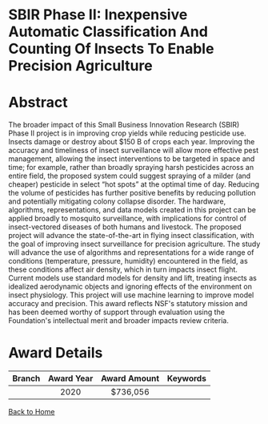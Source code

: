 
SBIR Phase II: Inexpensive Automatic Classification And Counting Of Insects To Enable Precision Agriculture
===========================================================================================================

# Abstract


The broader impact of this Small Business Innovation Research (SBIR) Phase II project is in improving crop yields while reducing pesticide use. Insects damage or destroy about $150 B of crops each year. Improving the accuracy and timeliness of insect surveillance will allow more effective pest management, allowing the insect interventions to be targeted in space and time; for example, rather than broadly spraying harsh pesticides across an entire field, the proposed system could suggest spraying of a milder (and cheaper) pesticide in select “hot spots” at the optimal time of day. Reducing the volume of pesticides has further positive benefits by reducing pollution and potentially mitigating colony collapse disorder. The hardware, algorithms, representations, and data models created in this project can be applied broadly to mosquito surveillance, with implications for control of insect-vectored diseases of both humans and livestock. The proposed project will advance the state-of-the-art in flying insect classification, with the goal of improving insect surveillance for precision agriculture. The study will advance the use of algorithms and representations for a wide range of conditions (temperature, pressure, humidity) encountered in the field, as these conditions affect air density, which in turn impacts insect flight. Current models use standard models for density and lift, treating insects as idealized aerodynamic objects and ignoring effects of the environment on insect physiology. This project will use machine learning to improve model accuracy and precision. This award reflects NSF's statutory mission and has been deemed worthy of support through evaluation using the Foundation's intellectual merit and broader impacts review criteria.  

# Award Details

|Branch|Award Year|Award Amount|Keywords|
| :---: | :---: | :---: | :---: |
||2020|$736,056||
  
  


[Back to Home](https://github.com/chrischow/dod_sbir_awards/Reports/JT/#585)
